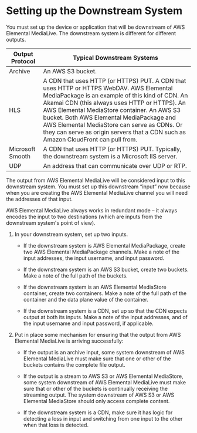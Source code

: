 # Setting up the Downstream System<a name="setting-up-downstream-system"></a>

 You must set up the device or application that will be downstream of AWS Elemental MediaLive\. The downstream system is different for different outputs\.


| Output Protocol | Typical Downstream Systems | 
| --- |--- |
| Archive |  An AWS S3 bucket\.  | 
| HLS |     A CDN that uses HTTP \(or HTTPS\) PUT\.   A CDN that uses HTTP or HTTPS WebDAV\. AWS Elemental MediaPackage is an example of this kind of CDN\.   An Akamai CDN \(this always uses HTTP or HTTPS\)\.   An AWS Elemental MediaStore container\.   An AWS S3 bucket\.   Both AWS Elemental MediaPackage and AWS Elemental MediaStore can serve as CDNs\. Or they can serve as origin servers that a CDN such as Amazon CloudFront can pull from\.  | 
| Microsoft Smooth | A CDN that uses HTTP \(or HTTPS\) PUT\. Typically, the downstream system is a Microsoft IIS server\. | 
| UDP | An address that can communicate over UDP or RTP\. | 

The output from AWS Elemental MediaLive will be considered input to this downstream system\. You must set up this downstream “input” now because when you are creating the AWS Elemental MediaLive channel you will need the addresses of that input\. 

AWS Elemental MediaLive always works in redundant mode – it always encodes the input to two destinations \(which are inputs from the downstream system's point of view\)\. 

1. In your downstream system, set up two inputs\. 

   + If the downstream system is AWS Elemental MediaPackage, create two AWS Elemental MediaPackage channels\. Make a note of the input addresses, the input username, and input password\. 

   + If the downstream system is an AWS S3 bucket, create two buckets\. Make a note of the full path of the buckets\. 

   + If the downstream system is an AWS Elemental MediaStore container, create two containers\. Make a note of the full path of the container and the data plane value of the container\.

   + If the downstream system is a CDN, set up so that the CDN expects output at both its inputs\. Make a note of the input addresses, and of the input username and input password, if applicable\. 

1. Put in place some mechanism for ensuring that the output from AWS Elemental MediaLive is arriving successfully:

   + If the output is an archive input, some system downstream of AWS Elemental MediaLive must make sure that one or other of the buckets contains the complete file output\.

   + If the output is a stream to AWS S3 or AWS Elemental MediaStore, some system downstream of AWS Elemental MediaLive must make sure that or other of the buckets is continually receiving the streaming output\. The system downstream of AWS S3 or AWS Elemental MediaStore should only access complete content\.

   + If the downstream system is a CDN, make sure it has logic for detecting a loss in input and switching from one input to the other when that loss is detected\.